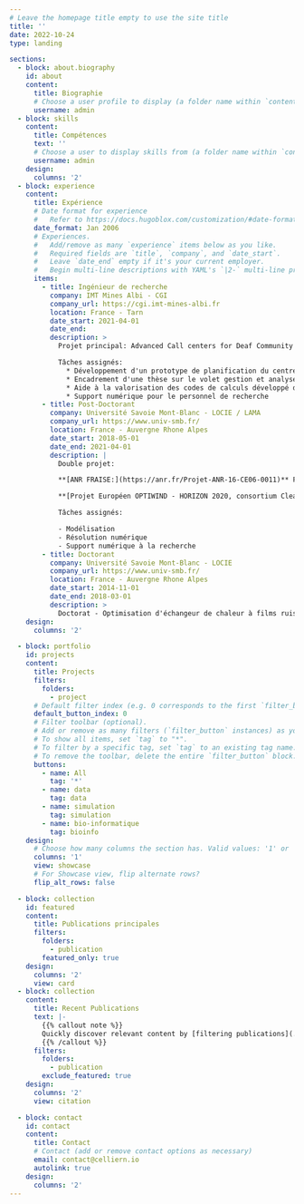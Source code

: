 ```yaml
---
# Leave the homepage title empty to use the site title
title: ''
date: 2022-10-24
type: landing

sections:
  - block: about.biography
    id: about
    content:
      title: Biographie
      # Choose a user profile to display (a folder name within `content/authors/`)
      username: admin
  - block: skills
    content:
      title: Compétences
      text: ''
      # Choose a user to display skills from (a folder name within `content/authors/`)
      username: admin
    design:
      columns: '2'
  - block: experience
    content:
      title: Expérience
      # Date format for experience
      #   Refer to https://docs.hugoblox.com/customization/#date-format
      date_format: Jan 2006
      # Experiences.
      #   Add/remove as many `experience` items below as you like.
      #   Required fields are `title`, `company`, and `date_start`.
      #   Leave `date_end` empty if it's your current employer.
      #   Begin multi-line descriptions with YAML's `|2-` multi-line prefix.
      items:
        - title: Ingénieur de recherche
          company: IMT Mines Albi - CGI
          company_url: https://cgi.imt-mines-albi.fr
          location: France - Tarn
          date_start: 2021-04-01
          date_end:
          description: >
            Projet principal: Advanced Call centers for Deaf Community

            Tâches assignés:
              * Développement d'un prototype de planification du centre d'appel Elioz / Ivès
              * Encadrement d'une thèse sur le volet gestion et analyse des données
              * Aide à la valorisation des codes de calculs développé dans le cadre du projet
              * Support numérique pour le personnel de recherche
        - title: Post-Doctorant
          company: Université Savoie Mont-Blanc - LOCIE / LAMA
          company_url: https://www.univ-smb.fr/
          location: France - Auvergne Rhone Alpes
          date_start: 2018-05-01
          date_end: 2021-04-01
          description: |
            Double projet:

            **[ANR FRAISE:](https://anr.fr/Projet-ANR-16-CE06-0011)** Films Ruisselants Absorbants à Instabilités de Surface : Exploration

            **[Projet Européen OPTIWIND - HORIZON 2020, consortium Clean Sky 2:](https://cordis.europa.eu/project/id/785300/fr)** Optimized cockpit windshield for large diameter business aircraft

            Tâches assignés:

            - Modélisation
            - Résolution numérique
            - Support numérique à la recherche
        - title: Doctorant
          company: Université Savoie Mont-Blanc - LOCIE
          company_url: https://www.univ-smb.fr/
          location: France - Auvergne Rhone Alpes
          date_start: 2014-11-01
          date_end: 2018-03-01
          description: >
            Doctorat - Optimisation d'échangeur de chaleur à films ruisselants.
    design:
      columns: '2'

  - block: portfolio
    id: projects
    content:
      title: Projects
      filters:
        folders:
          - project
      # Default filter index (e.g. 0 corresponds to the first `filter_button` instance below).
      default_button_index: 0
      # Filter toolbar (optional).
      # Add or remove as many filters (`filter_button` instances) as you like.
      # To show all items, set `tag` to "*".
      # To filter by a specific tag, set `tag` to an existing tag name.
      # To remove the toolbar, delete the entire `filter_button` block.
      buttons:
        - name: All
          tag: '*'
        - name: data
          tag: data
        - name: simulation
          tag: simulation
        - name: bio-informatique
          tag: bioinfo
    design:
      # Choose how many columns the section has. Valid values: '1' or '2'.
      columns: '1'
      view: showcase
      # For Showcase view, flip alternate rows?
      flip_alt_rows: false

  - block: collection
    id: featured
    content:
      title: Publications principales
      filters:
        folders:
          - publication
        featured_only: true
    design:
      columns: '2'
      view: card
  - block: collection
    content:
      title: Recent Publications
      text: |-
        {{% callout note %}}
        Quickly discover relevant content by [filtering publications](./publication/).
        {{% /callout %}}
      filters:
        folders:
          - publication
        exclude_featured: true
    design:
      columns: '2'
      view: citation

  - block: contact
    id: contact
    content:
      title: Contact
      # Contact (add or remove contact options as necessary)
      email: contact@celliern.io
      autolink: true
    design:
      columns: '2'
---
```

